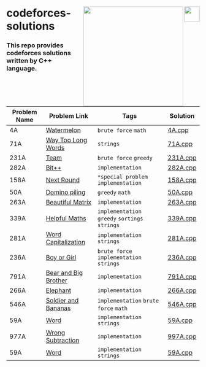 <div>
<p><img align="right" src="https://upload.wikimedia.org/wikipedia/commons/1/18/ISO_C%2B%2B_Logo.svg" width="40" /></a></p>
  <p><a href="https://codeforces.com/"><img align="right" src="https://upload.wikimedia.org/wikipedia/commons/b/b1/Codeforces_logo.svg" width="260" /></a></p>
<div align=left>
<h1>
  codeforces-solutions 
</h1>
  <h3>
    This repo provides codeforces solutions written by C++ language.
  </h3>
<div>
<br>
<br>
</div>



| Problem Name | Problem Link | Tags | Solution |
| ----------- | ------------ | --------------| -------- |
|4A	|[Watermelon](https://codeforces.com/problemset/problem/4/A)| `brute force` `math` | [4A.cpp](./4A.cpp)|
|71A | [Way Too Long Words](https://codeforces.com/problemset/problem/71/A)|  `strings`  |[71A.cpp](./71A.cpp)|
|231A | [Team](https://codeforces.com/problemset/problem/231/A)|  `brute force` `greedy`  |[231A.cpp](./231A.cpp)|
|282A | [Bit++](https://codeforces.com/problemset/problem/282/A)|  `implementation`  |[282A.cpp](./282A.cpp)|
|158A | [Next Round](https://codeforces.com/problemset/problem/158/A)|  `*special problem` `implementation`  |[158A.cpp](./158A.cpp)|
|50A | [Domino piling](https://codeforces.com/problemset/problem/50/A)|  `greedy` `math`  |[50A.cpp](./50A.cpp)|
|263A | [Beautiful Matrix](https://codeforces.com/problemset/problem/263/A)|  `implementation`  |[263A.cpp](./263A.cpp)|
|339A | [Helpful Maths](https://codeforces.com/problemset/problem/339/A)|  `implementation` `greedy` `sortings` `strings`|[339A.cpp](./339A.cpp)|
|281A | [Word Capitalization](https://codeforces.com/problemset/problem/281/A)|  `implementation` `strings`  |[281A.cpp](./281A.cpp)|
|236A | [Boy or Girl](https://codeforces.com/problemset/problem/236/A)| `brute force` `implementation` `strings`  |[236A.cpp](./236A.cpp)|
|791A | [Bear and Big Brother](https://codeforces.com/problemset/problem/791/A)| `implementation` |[791A.cpp](./791A.cpp)|
|266A | [Elephant](https://codeforces.com/problemset/problem/266/A)| `implementation` |[266A.cpp](./266A.cpp)|
|546A | [Soldier and Bananas](https://codeforces.com/problemset/problem/546/A)| `implementation` `brute force` `math` |[546A.cpp](./546A.cpp)|
|59A | [Word](https://codeforces.com/problemset/problem/59/A)| `implementation` `strings`|[59A.cpp](./59A.cpp)|
|977A | [Wrong Subtraction](https://codeforces.com/problemset/problem/997/A)| `implementation` |[997A.cpp](./997A.cpp)|
|59A | [Word](https://codeforces.com/problemset/problem/59/A)| `implementation` `strings`|[59A.cpp](./59A.cpp)|



